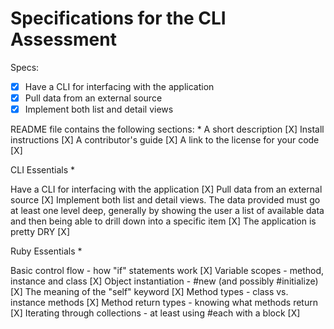 # Specifications for the CLI Assessment

Specs:
- [x] Have a CLI for interfacing with the application
- [X] Pull data from an external source
- [X] Implement both list and detail views

README file contains the following sections: *
A short description [X]
Install instructions [X]
A contributor's guide [X]
A link to the license for your code [X]

CLI Essentials *

Have a CLI for interfacing with the application [X]
Pull data from an external source [X]
Implement both list and detail views. The data provided must go at least one level deep, generally by showing the user a list of available data and then being able to drill down into a specific item [X]
The application is pretty DRY [X]

Ruby Essentials *

Basic control flow - how "if" statements work [X]
Variable scopes - method, instance and class [X]
Object instantiation - #new (and possibly #initialize) [X]
The meaning of the "self" keyword [X]
Method types - class vs. instance methods [X]
Method return types - knowing what methods return [X]
Iterating through collections - at least using #each with a block [X]